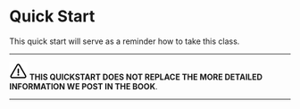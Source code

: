 # Quick Start

This quick start will serve as a reminder how to take this class. 

---

![Warning](images/warning.png) **THIS QUICKSTART DOES NOT REPLACE THE MORE DETAILED
INFORMATION WE POST IN THE BOOK**.

---


